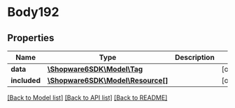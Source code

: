 # Body192

## Properties
Name | Type | Description | Notes
------------ | ------------- | ------------- | -------------
**data** | [**\Shopware6SDK\Model\Tag**](Tag.md) |  | [optional] 
**included** | [**\Shopware6SDK\Model\Resource[]**](Resource.md) |  | [optional] 

[[Back to Model list]](../../README.md#documentation-for-models) [[Back to API list]](../../README.md#documentation-for-api-endpoints) [[Back to README]](../../README.md)

